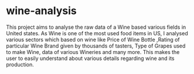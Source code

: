 # wine-analysis
This project aims to analyse the raw data of a Wine based various fields in United states. As Wine is one of the most used food items in US, I analysed various sectors which based on wine like Price of Wine Bottle ,Rating of particular Wine Brand given by thousands of tasters, Type of Grapes used to make Wine, data of various Wineries and many more. This makes the user to easily understand about various details regarding wine and its production.
